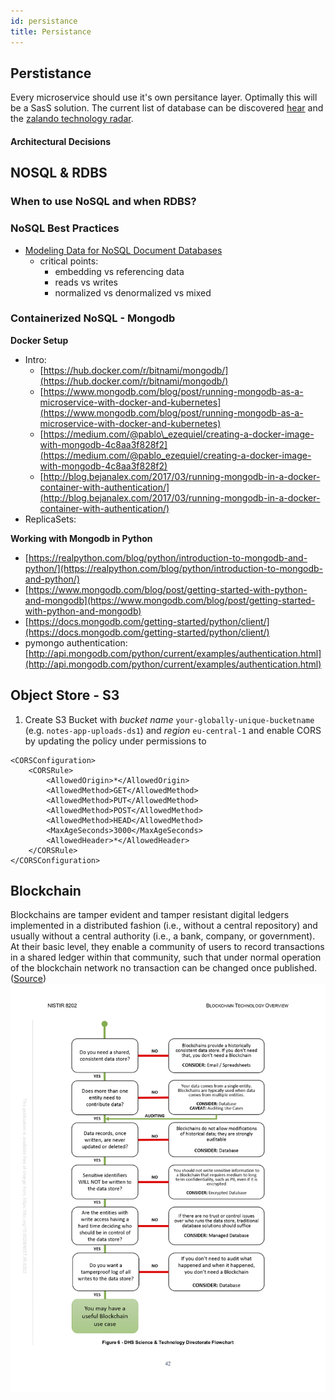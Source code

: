 ```yaml
---
id: persistance
title: Persistance
---
```

## Perstistance

Every microservice should use it's own persitance layer. Optimally this will be a SasS solution. The current list of database can be discovered [hear](https://db-engines.com/de/ranking) and the [zalando technology radar](./).

#### Architectural Decisions


## NOSQL & RDBS
### When to use NoSQL and when RDBS?

### NoSQL Best Practices

* [Modeling Data for NoSQL Document Databases](https://www.youtube.com/watch?v=IUxT7ZRHlZ4) 
  * critical points:
    * embedding vs referencing data
    * reads vs writes
    * normalized vs denormalized vs mixed 

### Containerized NoSQL - Mongodb

**Docker Setup**

* Intro: 
  * [https://hub.docker.com/r/bitnami/mongodb/](https://hub.docker.com/r/bitnami/mongodb/)
  * [https://www.mongodb.com/blog/post/running-mongodb-as-a-microservice-with-docker-and-kubernetes](https://www.mongodb.com/blog/post/running-mongodb-as-a-microservice-with-docker-and-kubernetes)
  * [https://medium.com/@pablo\_ezequiel/creating-a-docker-image-with-mongodb-4c8aa3f828f2](https://medium.com/@pablo_ezequiel/creating-a-docker-image-with-mongodb-4c8aa3f828f2)
  * [http://blog.bejanalex.com/2017/03/running-mongodb-in-a-docker-container-with-authentication/](http://blog.bejanalex.com/2017/03/running-mongodb-in-a-docker-container-with-authentication/)
* ReplicaSets: 

**Working with Mongodb in Python**

* [https://realpython.com/blog/python/introduction-to-mongodb-and-python/](https://realpython.com/blog/python/introduction-to-mongodb-and-python/)
* [https://www.mongodb.com/blog/post/getting-started-with-python-and-mongodb](https://www.mongodb.com/blog/post/getting-started-with-python-and-mongodb)
* [https://docs.mongodb.com/getting-started/python/client/](https://docs.mongodb.com/getting-started/python/client/)
* pymongo authentication: [http://api.mongodb.com/python/current/examples/authentication.html](http://api.mongodb.com/python/current/examples/authentication.html)


## Object Store - S3

1. Create S3 Bucket with _bucket name_ `your-globally-unique-bucketname` \(e.g. `notes-app-uploads-ds1`\) and _region_ `eu-central-1` and enable CORS by updating the policy under permissions to 

```text
<CORSConfiguration>
    <CORSRule>
        <AllowedOrigin>*</AllowedOrigin>
        <AllowedMethod>GET</AllowedMethod>
        <AllowedMethod>PUT</AllowedMethod>
        <AllowedMethod>POST</AllowedMethod>
        <AllowedMethod>HEAD</AllowedMethod>
        <MaxAgeSeconds>3000</MaxAgeSeconds>
        <AllowedHeader>*</AllowedHeader>
    </CORSRule>
</CORSConfiguration>
```

## Blockchain

Blockchains are tamper evident and tamper resistant digital ledgers implemented in a distributed fashion (i.e., without a central repository) and usually without a central authority (i.e., a bank, company, or government). At their basic level, they enable a community of users to record transactions in a shared ledger within that community, such that under normal operation of the blockchain network no transaction can be changed once published. ([Source](https://www.nist.gov/publications/blockchain-technology-overview))
![decision tree for blockchain usage](/img/do-you-need-a-blockchain-nist.png)
